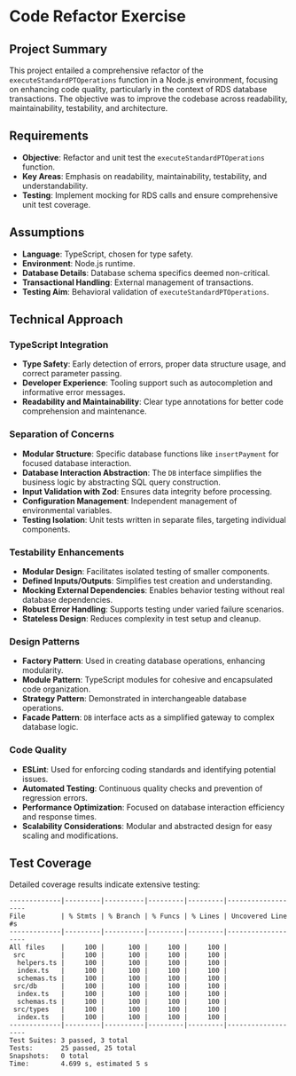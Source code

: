 # Code Refactor Exercise

## Project Summary
This project entailed a comprehensive refactor of the `executeStandardPTOperations` function in a Node.js environment, focusing on enhancing code quality, particularly in the context of RDS database transactions. The objective was to improve the codebase across readability, maintainability, testability, and architecture.

## Requirements
- **Objective**: Refactor and unit test the `executeStandardPTOperations` function.
- **Key Areas**: Emphasis on readability, maintainability, testability, and understandability.
- **Testing**: Implement mocking for RDS calls and ensure comprehensive unit test coverage.

## Assumptions
- **Language**: TypeScript, chosen for type safety.
- **Environment**: Node.js runtime.
- **Database Details**: Database schema specifics deemed non-critical.
- **Transactional Handling**: External management of transactions.
- **Testing Aim**: Behavioral validation of `executeStandardPTOperations`.

## Technical Approach

### TypeScript Integration
- **Type Safety**: Early detection of errors, proper data structure usage, and correct parameter passing.
- **Developer Experience**: Tooling support such as autocompletion and informative error messages.
- **Readability and Maintainability**: Clear type annotations for better code comprehension and maintenance.

### Separation of Concerns
- **Modular Structure**: Specific database functions like `insertPayment` for focused database interaction.
- **Database Interaction Abstraction**: The `DB` interface simplifies the business logic by abstracting SQL query construction.
- **Input Validation with Zod**: Ensures data integrity before processing.
- **Configuration Management**: Independent management of environmental variables.
- **Testing Isolation**: Unit tests written in separate files, targeting individual components.

### Testability Enhancements
- **Modular Design**: Facilitates isolated testing of smaller components.
- **Defined Inputs/Outputs**: Simplifies test creation and understanding.
- **Mocking External Dependencies**: Enables behavior testing without real database dependencies.
- **Robust Error Handling**: Supports testing under varied failure scenarios.
- **Stateless Design**: Reduces complexity in test setup and cleanup.

### Design Patterns
- **Factory Pattern**: Used in creating database operations, enhancing modularity.
- **Module Pattern**: TypeScript modules for cohesive and encapsulated code organization.
- **Strategy Pattern**: Demonstrated in interchangeable database operations.
- **Facade Pattern**: `DB` interface acts as a simplified gateway to complex database logic.

### Code Quality
- **ESLint**: Used for enforcing coding standards and identifying potential issues.
- **Automated Testing**: Continuous quality checks and prevention of regression errors.
- **Performance Optimization**: Focused on database interaction efficiency and response times.
- **Scalability Considerations**: Modular and abstracted design for easy scaling and modifications.

## Test Coverage
Detailed coverage results indicate extensive testing:

```shell
-------------|---------|----------|---------|---------|-------------------
File         | % Stmts | % Branch | % Funcs | % Lines | Uncovered Line #s 
-------------|---------|----------|---------|---------|-------------------
All files    |     100 |      100 |     100 |     100 |                   
 src         |     100 |      100 |     100 |     100 |                   
  helpers.ts |     100 |      100 |     100 |     100 |                   
  index.ts   |     100 |      100 |     100 |     100 |                   
  schemas.ts |     100 |      100 |     100 |     100 |                   
 src/db      |     100 |      100 |     100 |     100 |                   
  index.ts   |     100 |      100 |     100 |     100 |                   
  schemas.ts |     100 |      100 |     100 |     100 |                   
 src/types   |     100 |      100 |     100 |     100 |                   
  index.ts   |     100 |      100 |     100 |     100 |                   
-------------|---------|----------|---------|---------|-------------------
Test Suites: 3 passed, 3 total
Tests:       25 passed, 25 total
Snapshots:   0 total
Time:        4.699 s, estimated 5 s
```